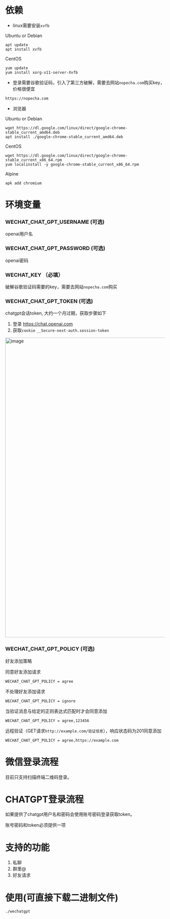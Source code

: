
# 依赖
- linux需要安装`xvfb`

Ubuntu or Debian
```
apt update
apt install xvfb
```
CentOS
```
yum update
yum install xorg-x11-server-Xvfb
```
- 登录需要谷歌验证码，引入了第三方破解，需要去网站`nopecha.com`购买key，价格很便宜

```
https://nopecha.com
```
- 浏览器

Ubuntu or Debian
```
wget https://dl.google.com/linux/direct/google-chrome-stable_current_amd64.deb
apt install ./google-chrome-stable_current_amd64.deb
```
CentOS
```
wget https://dl.google.com/linux/direct/google-chrome-stable_current_x86_64.rpm
yum localinstall -y google-chrome-stable_current_x86_64.rpm
```
Alpine
```
apk add chromium
```


# 环境变量

### WECHAT_CHAT_GPT_USERNAME (可选)
openai用户名
### WECHAT_CHAT_GPT_PASSWORD (可选)
openai密码
### WECHAT_KEY （必填）
破解谷歌验证码需要的key，需要去网站`nopecha.com`购买
### WECHAT_CHAT_GPT_TOKEN (可选)
chatgpt会话token, 大约一个月过期，获取步骤如下
1. 登录 https://chat.openai.com
2. 获取`cookie` `__Secure-next-auth.session-token`
<img width="945" alt="image" src="https://user-images.githubusercontent.com/16237562/206679314-7d412b03-98fc-422d-92bb-2d4a19f375b8.png">

### WECHAT_CHAT_GPT_POLICY (可选)
好友添加策略

同意好友添加请求
```
WECHAT_CHAT_GPT_POLICY = agree
```
不处理好友添加请求
```
WECHAT_CHAT_GPT_POLICY = ignore
```
当验证消息与给定的正则表达式匹配时才会同意添加
```
WECHAT_CHAT_GPT_POLICY = agree,123456
```
远程验证（GET请求`http://example.com/验证信息`），响应状态码为201同意添加
```
WECHAT_CHAT_GPT_POLICY = agree,https://example.com
```
# 微信登录流程
目前只支持扫描终端二维码登录。

# CHATGPT登录流程
如果提供了chatgpt用户名和密码会使用账号密码登录获取token。

账号密码和token必须提供一项
# 支持的功能
1. 私聊
2. 群里@
3. 好友请求
# 使用(可直接下载二进制文件)
```
./wechatgpt
```
